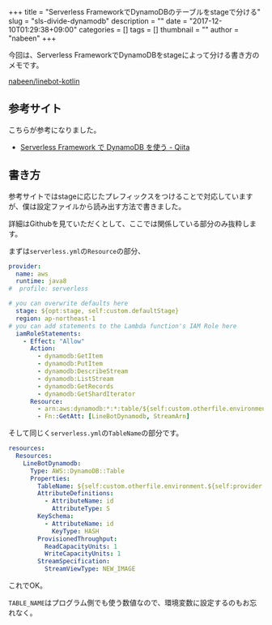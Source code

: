 +++
title = "Serverless FrameworkでDynamoDBのテーブルをstageで分ける"
slug = "sls-divide-dynamodb"
description = ""
date = "2017-12-10T01:29:38+09:00"
categories = []
tags = []
thumbnail = ""
author = "nabeen"
+++

今回は、Serverless FrameworkでDynamoDBをstageによって分ける書き方のメモです。

[nabeen/linebot\-kotlin](https://github.com/nabeen/linebot-kotlin)

## 参考サイト

こちらが参考になりました。

- [Serverless Framework で DynamoDB を使う \- Qiita](https://qiita.com/katsuhiko/items/a2594e73108728a22410)

## 書き方

参考サイトではstageに応じたプレフィックスをつけることで対応していますが、僕は設定ファイルから読み出す方法で書きました。

詳細はGithubを見ていただくとして、ここでは関係している部分のみ抜粋します。

まずは`serverless.yml`の`Resource`の部分、

```yml
provider:
  name: aws
  runtime: java8
#  profile: serverless

# you can overwrite defaults here
  stage: ${opt:stage, self:custom.defaultStage}
  region: ap-northeast-1
# you can add statements to the Lambda function's IAM Role here
  iamRoleStatements:
    - Effect: "Allow"
      Action:
        - dynamodb:GetItem
        - dynamodb:PutItem
        - dynamodb:DescribeStream
        - dynamodb:ListStream
        - dynamodb:GetRecords
        - dynamodb:GetShardIterator
      Resource: 
        - arn:aws:dynamodb:*:*:table/${self:custom.otherfile.environment.${self:provider.stage}.TABLE_NAME}
        - Fn::GetAtt: [LineBotDynamodb, StreamArn]
```

そして同じく`serverless.yml`の`TableName`の部分です。

```yml
resources:
  Resources:
    LineBotDynamodb:
      Type: AWS::DynamoDB::Table
      Properties:
        TableName: ${self:custom.otherfile.environment.${self:provider.stage}.TABLE_NAME}
        AttributeDefinitions:
          - AttributeName: id
            AttributeType: S
        KeySchema:
          - AttributeName: id
            KeyType: HASH
        ProvisionedThroughput:
          ReadCapacityUnits: 1
          WriteCapacityUnits: 1
        StreamSpecification:
          StreamViewType: NEW_IMAGE
```

これでOK。

`TABLE_NAME`はプログラム側でも使う数値なので、環境変数に設定するのもお忘れなく。
